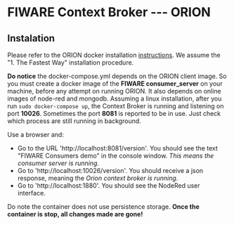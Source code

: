 # FIWARE Context Broker --- ORION

## Instalation

Please refer to the ORION docker installation [instructions](
https://github.com/telefonicaid/fiware-orion/tree/master/docker). We assume the "1. The Fastest Way" installation procedure.

**Do notice** the docker-compose.yml depends on the ORION client image. So you must create a docker image of the **FIWARE consumer_server** on your machine, before any attempt on running ORION. It also depends on online images of node-red and mongodb.
Assuming a linux installation, after you run `sudo docker-compose up`, the Context Broker is running and listening on port **10026**. Sometimes the port **8081** is reported to be in use. Just check which process are still running in background.

Use a browser and:
- Go to the URL 'http://localhost:8081/version'. You should see the text "FIWARE Consumers demo" in the console window. *This means the consumer server is running.* 
- Go to 'http://localhost:10026/version'. You should receive a json response, meaning the *Orion context broker is running*.
- Go to 'http://localhost:1880'. You should see the NodeRed user interface.

Do note the container does not use persistence storage. **Once the container is stop, all changes made are gone!**